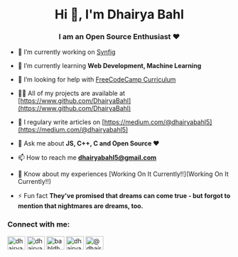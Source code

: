 ﻿<h1 align="center">Hi 👋, I'm Dhairya Bahl</h1>
<h3 align="center">I am an Open Source Enthusiast ❤️</h3>


- 🔭 I’m currently working on [Synfig](https://www.github.com/synfig/synfig)

- 🌱 I’m currently learning **Web Development, Machine Learning**

- 🤝 I’m looking for help with [FreeCodeCamp Curriculum](https//www.freecodecamp.org/learn)

- 👨‍💻 All of my projects are available at [https://www.github.com/DhairyaBahl](https://www.github.com/DhairyaBahl)

- 📝 I regulary write articles on [https://medium.com/@dhairyabahl5](https://medium.com/@dhairyabahl5)

- 💬 Ask me about **JS, C++, C and Open Source ❤️**

- 📫 How to reach me **dhairyabahl5@gmail.com**

- 📄 Know about my experiences [Working On It Currently!!](Working On It Currently!!)

- ⚡ Fun fact **They've promised that dreams can come true - but forgot to mention that nightmares are dreams, too.**

<h3 align="left">Connect with me:</h3>
<p align="left">
<a href="https://codepen.io/dhairyabahl" target="blank"><img align="center" src="https://cdn.jsdelivr.net/npm/simple-icons@3.0.1/icons/codepen.svg" alt="dhairyabahl" height="30" width="40" /></a>
<a href="https://dev.to/dhairyabahl" target="blank"><img align="center" src="https://cdn.jsdelivr.net/npm/simple-icons@3.0.1/icons/dev-dot-to.svg" alt="dhairyabahl" height="30" width="40" /></a>
<a href="https://twitter.com/bahldhairya" target="blank"><img align="center" src="https://cdn.jsdelivr.net/npm/simple-icons@3.0.1/icons/twitter.svg" alt="bahldhairya" height="30" width="40" /></a>
<a href="https://linkedin.com/in/dhairya-bahl" target="blank"><img align="center" src="https://cdn.jsdelivr.net/npm/simple-icons@3.0.1/icons/linkedin.svg" alt="dhairya-bahl" height="30" width="40" /></a>
<a href="https://medium.com/@dhairyabahl5" target="blank"><img align="center" src="https://cdn.jsdelivr.net/npm/simple-icons@3.0.1/icons/medium.svg" alt="@dhairyabahl5" height="30" width="40" /></a>
</p>
